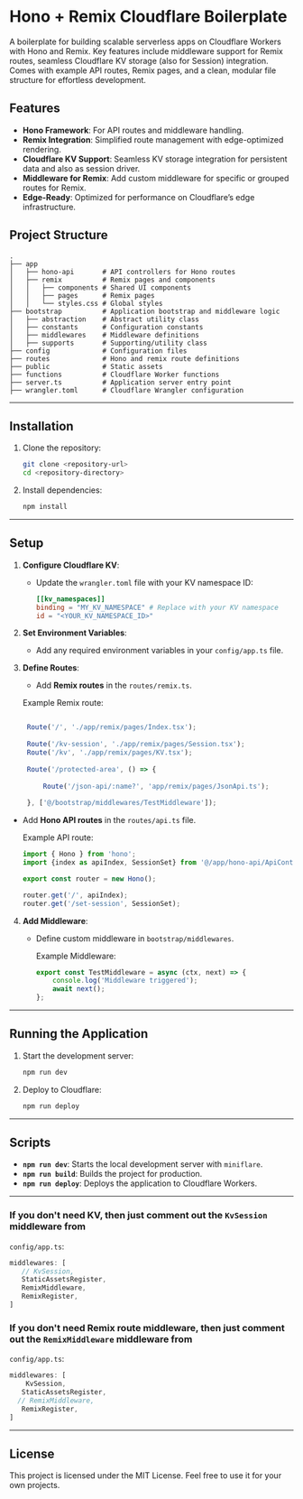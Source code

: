  
# Hono + Remix Cloudflare Boilerplate

A boilerplate for building scalable serverless apps on Cloudflare Workers with Hono and Remix. Key features include middleware support for Remix routes, seamless Cloudflare KV storage (also for Session) integration. Comes with example API routes, Remix pages, and a clean, modular file structure for effortless development.
## Features

- **Hono Framework**: For API routes and middleware handling.
- **Remix Integration**: Simplified route management with edge-optimized rendering.
- **Cloudflare KV Support**: Seamless KV storage integration for persistent data and also as session driver.
- **Middleware for Remix**: Add custom middleware for specific or grouped routes for Remix.
- **Edge-Ready**: Optimized for performance on Cloudflare’s edge infrastructure.

## Project Structure

```plaintext
.
├── app
│   ├── hono-api       # API controllers for Hono routes
│   ├── remix          # Remix pages and components
│   │   ├── components # Shared UI components
│   │   ├── pages      # Remix pages
│   │   └── styles.css # Global styles
├── bootstrap          # Application bootstrap and middleware logic
│   ├── abstraction    # Abstract utility class
│   ├── constants      # Configuration constants
│   ├── middlewares    # Middleware definitions
│   ├── supports       # Supporting/utility class
├── config             # Configuration files
├── routes             # Hono and remix route definitions
├── public             # Static assets
├── functions          # Cloudflare Worker functions
├── server.ts          # Application server entry point
├── wrangler.toml      # Cloudflare Wrangler configuration
```

---

## Installation

1. Clone the repository:

   ```bash
   git clone <repository-url>
   cd <repository-directory>
   ```

2. Install dependencies:

   ```bash
   npm install
   ```

---

## Setup

1. **Configure Cloudflare KV**:
    - Update the `wrangler.toml` file with your KV namespace ID:

      ```toml
      [[kv_namespaces]]
      binding = "MY_KV_NAMESPACE" # Replace with your KV namespace
      id = "<YOUR_KV_NAMESPACE_ID>"
      ```

2. **Set Environment Variables**:
    - Add any required environment variables in your `config/app.ts` file.

3. **Define Routes**:
    - Add **Remix routes** in the `routes/remix.ts`.

    Example Remix route:
   ```javascript

    Route('/', './app/remix/pages/Index.tsx');
    
    Route('/kv-session', './app/remix/pages/Session.tsx');
    Route('/kv', './app/remix/pages/KV.tsx');
    
    Route('/protected-area', () => {
    
        Route('/json-api/:name?', 'app/remix/pages/JsonApi.ts');
    
    }, ['@/bootstrap/middlewares/TestMiddleware']);
    ```

  - Add **Hono API routes** in the `routes/api.ts` file.

    Example API route:
    ```typescript
    import { Hono } from 'hono';
    import {index as apiIndex, SessionSet} from '@/app/hono-api/ApiController'
    
    export const router = new Hono();
    
    router.get('/', apiIndex);
    router.get('/set-session', SessionSet);

    ```

4. **Add Middleware**:
    - Define custom middleware in `bootstrap/middlewares`.

      Example Middleware:
      ```typescript
      export const TestMiddleware = async (ctx, next) => {
          console.log('Middleware triggered');
          await next();
      };
      ```


---

## Running the Application

1. Start the development server:

   ```bash
   npm run dev
   ``` 

2. Deploy to Cloudflare:

   ```bash
   npm run deploy
   ```

---

 

## Scripts

- **`npm run dev`**: Starts the local development server with `miniflare`.
- **`npm run build`**: Builds the project for production.
- **`npm run deploy`**: Deploys the application to Cloudflare Workers.

---




### If you don't need KV, then just comment out the `KvSession` middleware from
`config/app.ts`:

```ts
middlewares: [
   // KvSession,
   StaticAssetsRegister,
   RemixMiddleware,
   RemixRegister,
]
```
### If you don't need Remix route middleware, then just comment out the `RemixMiddleware` middleware from
`config/app.ts`:

```ts
middlewares: [
    KvSession,
   StaticAssetsRegister,
  // RemixMiddleware,
   RemixRegister,
]
```
--- 

## License

This project is licensed under the MIT License. Feel free to use it for your own projects.
